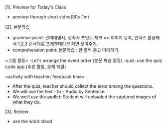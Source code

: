 [1]. Preview for Today's Class
+ preview through short video(30s-1m)

[2]. 본문학습 
+ grammar point: 관계대명사, 접속사 포인트 체크 => 이미지 등록, 인덱스 활용해서 1,2,3 순서대로 프레젠테이션 화면 보여주기.
+ comprehension point: 본문학습 : 한 줄씩 듣고 따라하기, 

<그룹 활동>
-Let's arrange the event order (본문 복습 활동)
-quiz: use the quiz code app (추론 활동, 문제 해결)  

<activity with teacher; feedback time>
+ After the quiz, teacher should collect the error among the questions.
+ We will use the text - to - Audio by Sentence
+ We weill use the padlet: Student will uploaded the captured images of what they do.  

[3]. Review
+ use the word cloud
